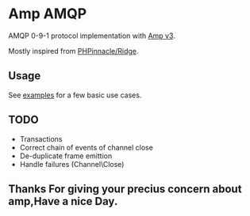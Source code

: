 # Amp AMQP
AMQP 0-9-1 protocol implementation with [Amp v3](https://amphp.org).

Mostly inspired from [PHPinnacle/Ridge](https://github.com/phpinnacle/ridge).

## Usage

See [examples](examples/) for a few basic use cases.

## TODO
- Transactions
- Correct chain of events of channel close
- De-duplicate frame emittion
- Handle failures (Channel\Close)

## Thanks For giving your precius concern about amp,Have a nice Day.
